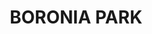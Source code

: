 ---
lastmod: '2025-04-06T06:05:20+00:00'
latitude: -33.829953
layout: suburb
longitude: 151.124488
postcode: '2111'
state: NSW
title: BORONIA PARK
url: /nsw/boronia-park/
---